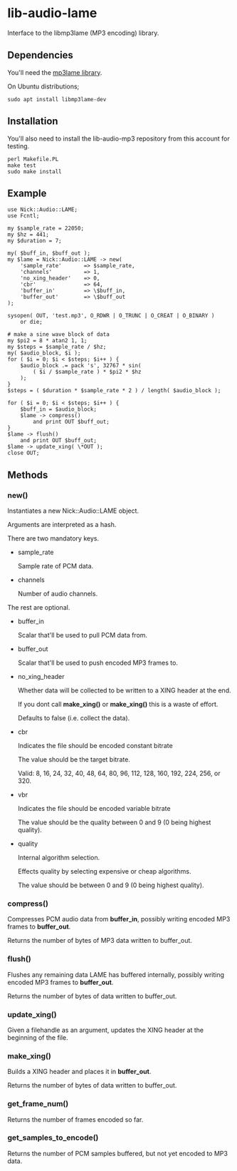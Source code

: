 # lib-audio-lame

Interface to the libmp3lame (MP3 encoding) library.

## Dependencies

You'll need the [mp3lame library](http://lame.sourceforge.net/).

On Ubuntu distributions;

    sudo apt install libmp3lame-dev

## Installation

You'll also need to install the lib-audio-mp3 repository from this account for testing.

    perl Makefile.PL
    make test
    sudo make install

## Example

    use Nick::Audio::LAME;
    use Fcntl;

    my $sample_rate = 22050;
    my $hz = 441;
    my $duration = 7;

    my( $buff_in, $buff_out );
    my $lame = Nick::Audio::LAME -> new(
        'sample_rate'       => $sample_rate,
        'channels'          => 1,
        'no_xing_header'    => 0,
        'cbr'               => 64,
        'buffer_in'         => \$buff_in,
        'buffer_out'        => \$buff_out
    );

    sysopen( OUT, 'test.mp3', O_RDWR | O_TRUNC | O_CREAT | O_BINARY )
        or die;

    # make a sine wave block of data
    my $pi2 = 8 * atan2 1, 1;
    my $steps = $sample_rate / $hz;
    my( $audio_block, $i );
    for ( $i = 0; $i < $steps; $i++ ) {
        $audio_block .= pack 's', 32767 * sin(
            ( $i / $sample_rate ) * $pi2 * $hz
        );
    }
    $steps = ( $duration * $sample_rate * 2 ) / length( $audio_block );

    for ( $i = 0; $i < $steps; $i++ ) {
        $buff_in = $audio_block;
        $lame -> compress()
            and print OUT $buff_out;
    }
    $lame -> flush()
        and print OUT $buff_out;
    $lame -> update_xing( \*OUT );
    close OUT;

## Methods

### new()

Instantiates a new Nick::Audio::LAME object.

Arguments are interpreted as a hash.

There are two mandatory keys.

- sample\_rate

    Sample rate of PCM data.

- channels

    Number of audio channels.

The rest are optional.

- buffer\_in

    Scalar that'll be used to pull PCM data from.

- buffer\_out

    Scalar that'll be used to push encoded MP3 frames to.

- no\_xing\_header

    Whether data will be collected to be written to a XING header at the end.

    If you dont call **make\_xing()** or **make\_xing()** this is a waste of effort.

    Defaults to false (i.e. collect the data).

- cbr

    Indicates the file should be encoded constant bitrate

    The value should be the target bitrate.

    Valid: 8, 16, 24, 32, 40, 48, 64, 80, 96, 112, 128, 160, 192, 224, 256, or 320.

- vbr

    Indicates the file should be encoded variable bitrate

    The value should be the quality between 0 and 9 (0 being highest quality).

- quality

    Internal algorithm selection.

    Effects quality by selecting expensive or cheap algorithms.

    The value should be between 0 and 9 (0 being highest quality).

### compress()

Compresses PCM audio data from **buffer\_in**, possibly writing encoded MP3 frames to **buffer\_out**.

Returns the number of bytes of MP3 data written to buffer\_out.

### flush()

Flushes any remaining data LAME has buffered internally, possibly writing encoded MP3 frames to **buffer\_out**.

Returns the number of bytes of data written to buffer\_out.

### update\_xing()

Given a filehandle as an argument, updates the XING header at the beginning of the file.

### make\_xing()

Builds a XING header and places it in **buffer\_out**.

Returns the number of bytes of data written to buffer\_out.

### get\_frame\_num()

Returns the number of frames encoded so far.

### get\_samples\_to\_encode()

Returns the number of PCM samples buffered, but not yet encoded to MP3 data.
